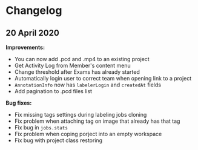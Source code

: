 # Changelog

## 20 April 2020

**Improvements:**

- You can now add .pcd and .mp4 to an existing project
- Get Activity Log from Member's content menu
- Change threshold after Exams has already started
- Automatically login user to correct team when opening link to a project  
- `AnnotationInfo` now has `labelerLogin` and `createdAt` fields
- Add pagination to .pcd files list
 
**Bug fixes:**
 
- Fix missing tags settings during labeling jobs cloning
- Fix problem when attaching tag on image that already has that tag  
- Fix bug in `jobs.stats`
- Fix problem when coping porject into an empty workspace
- Fix bug with project class restoring
